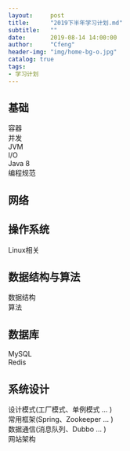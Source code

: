 ```yaml
---
layout:     post
title:      "2019下半年学习计划.md"
subtitle:   ""
date:       2019-08-14 14:00:00
author:     "Cfeng"
header-img: "img/home-bg-o.jpg"
catalog: true
tags:
- 学习计划
---
```

      
## 基础
容器  
并发  
JVM  
I/O  
Java 8  
编程规范  
## 网络  
## 操作系统  
Linux相关  
## 数据结构与算法  
数据结构  
算法  
## 数据库  
MySQL   
Redis   
## 系统设计   
设计模式(工厂模式、单例模式 ... )  
常用框架(Spring、Zookeeper ... )  
数据通信(消息队列、Dubbo ... )  
网站架构  